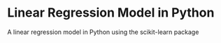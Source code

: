 # Linear Regression Model in Python

 A linear regression model in Python using the scikit-learn package
